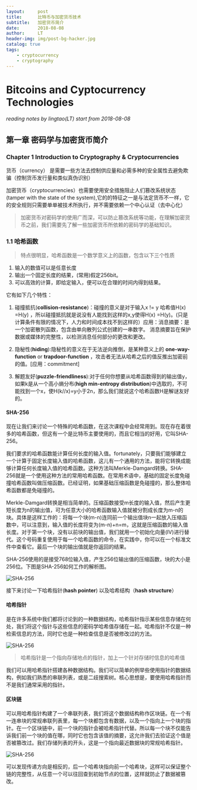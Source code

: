 ```yaml
---
layout:     post
title:      比特币与加密货币技术
subtitle:   加密货币简介
date:       2018-08-08
author:     LT
header-img: img/post-bg-hacker.jpg
catalog: true
tags:
    - cryptocurrency
    - cryptography
---
```



# Bitcoins and Cyptocurrency Technologies
###### reading notes by lingtao(LT) start from 2018-08-08 

## 第一章 密码学与加密货币简介
### Chapter 1 Introduction to Cryptography & Cryptocurrencies

货币（currency） 是需要一些方法去控制供应量和必需多种的安全属性去避免欺骗（控制货币发行量和类似真伪识别）

加密货币（cryptocurrencies）也需要使用安全措施阻止人们篡改系统状态(tamper with the state of the system),它的的特征之一是与法定货币不一样，它的安全规则只需要单单被技术所执行，并不需要依赖一个中心认证（去中心化）

> 加密货币对密码学的使用广而深，可以防止篡改系统等功能，在理解加密货币之前，我们需要先了解一些加密货币所依赖的密码学的基础知识。

### 1.1 哈希函数

> 特点很明显，哈希函数是一个数学意义上的函数，包含以下三个性质

1. 输入的数值可以是任意长度
2. 输出一个固定长度的结果，(常用)假定256bit。
3. 可以高效的计算，即给定输入，便可以在合理的时间内得到结果。

它有如下几个特性：

1. 碰撞抵抗(**collision-resistance**)：碰撞的意义是对于输入x != y 哈希值H(x) =H(y) ，所以碰撞抵抗就是说没有人能找到这样的x,y使得H(x) =H(y)。(只是计算条件有限的情况下，人力和时间成本找不到这样的）应用：消息摘要：是一个加密散列函数，包含由单向散列公式创建的一串数字。 消息摘要旨在保护数据或媒体的完整性，以检测消息任何部分的更改和更改。

2. 隐秘性(**hiding**):隐秘性的意义在于无法逆向推倒，是某种意义上的 **one-way-function**          or **trapdoor-function** ，攻击者无法从哈希之后的值反推出加密前的值。[应用：commitment]

3. 解题友好(**puzzle-friendliness**):对于任何你想要从哈希函数得到的输出值y，如果k是从一个高小熵分布(**high min-entropy distribution**)中选取的，不可能找到一个x，使H(k//x)=y小于2n，那么我们就说这个哈希函数H是解谜友好的。

#### **SHA-256** 

现在让我们来讨论一个特殊的哈希函数，在这次课程中会经常用到。现在存在着很多的哈希函数，但这有一个是比特币主要使用的，而且它相当的好用，它叫SHA-256。

我们要求的哈希函数能计算任何长度的输入值。fortunately，只要我们能够建立一个计算于固定长度输入值的哈希函数，这儿有一个通用的方法，能将它转换成能够计算任何长度输入值的哈希函数。这种方法叫Merkle-Damgard转换。SHA-256就是一个使用这种方法的常用哈希函数。在常用术语中，基础的固定长度免碰撞哈希函数叫做压缩函数。已经证明，如果基础压缩函数是免碰撞的，那么整体哈希函数都是免碰撞的。

Merkle-Damgard转换是相当简单的。压缩函数接受m长度的输入值，然后产生更短长度为n的输出值，可为任意大小的哈希函数输入值就被分割成长度为m-n的块。具体是这样工作的：将每一个块(m-n)连同前一个输出值块n一起放入压缩函数中，可以注意到，输入值的长度将变为(m-n)+n=m，这就是压缩函数的输入值长度。对于第一个块，没有以前块的输出值，我们就用一个初始化向量(IV)进行替代。这个号码重复使用于每一个哈希函数的命令，在实践中，你可以在一个标准文件中查看它。最后一个块的输出值就是你返回的结果。

SHA-256使用的是接受768位输入值，产生256位输出值的压缩函数，块的大小是256位。下图是SHA-256如何工作的解析图。

![SHA-256](/Users/nelsonpeng/lingtao13.github.io/content_image/bitcoin-1.1.jpg)

接下来讨论一下哈希指针(**hash pointer**) 以及哈希结构（**hash structure**）

#### 哈希指针

是在许多系统中我们都将讨论到的一种数据结构，哈希指针指示某些信息存储在何处，我们将这个指针与这些信息的密码学哈希值存储在一起。哈希指针不仅是一种检索信息的方法，同时它也是一种检查信息是否被修改过的方法。

![SHA-256](/Users/nelsonpeng/lingtao13.github.io/content_image/bitcoin-1.2.png)

>哈希指针是一个指向存储地点的指针，加上一个针对存储时信息的哈希值

我们可以用哈希指针搭建各种数据结构。我们可以简单的例举些使用指针的数据结构，例如我们熟悉的串联列表，或是二歧搜索树。核心思想是，要使用哈希指针而不是我们通常采用的指针。

#### 区块链

可以用哈希指针构建了一个串联列表，我们将这个数据结构称作区块链。在一个有一连串块的常规串联列表里，每一个块都包含有数据，以及一个指向上一个块的指针。在一个区块链中，前一个块的指针会被哈希指针代替。所以每一个块不仅能告诉我们前一个块的值在哪，同时它也包含该值的摘要，这允许我们去验证这个值是否被篡改过。我们存储列表的开头，这是一个指向最近数据块的常规哈希指针。

![SHA-256](/Users/nelsonpeng/lingtao13.github.io/content_image/bitcoin-1.3.png)

可以发现传递方向是相反的，后一个哈希块指向前一个哈希块，这样可以保证整个链的完整性，从任意一个可以往回查到初始节点的位置，这样就防止了数据被篡改。






